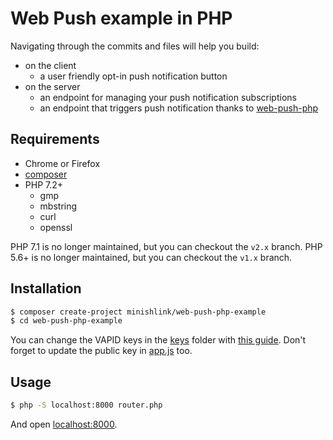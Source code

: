# Web Push example in PHP

Navigating through the commits and files will help you build:
- on the client
    - a user friendly opt-in push notification button
- on the server
    - an endpoint for managing your push notification subscriptions
    - an endpoint that triggers push notification thanks to [web-push-php](https://github.com/web-push-libs/web-push-php)

## Requirements
- Chrome or Firefox
- [composer](https://getcomposer.org/)
- PHP 7.2+
    - gmp
    - mbstring
    - curl
    - openssl

PHP 7.1 is no longer maintained, but you can checkout the `v2.x` branch.
PHP 5.6+ is no longer maintained, but you can checkout the `v1.x` branch.

## Installation
```bash
$ composer create-project minishlink/web-push-php-example
$ cd web-push-php-example
```

You can change the VAPID keys in the [keys](./keys) folder with [this guide](https://github.com/web-push-libs/web-push-php#authentication-vapid).
Don't forget to update the public key in [app.js](./src/app.js) too.

## Usage

```bash
$ php -S localhost:8000 router.php
```

And open [localhost:8000](http://localhost:8000).
